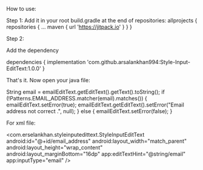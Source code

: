 How to use:

Step 1:
Add it in your root build.gradle at the end of repositories:
allprojects {
		repositories {
			...
			maven { url 'https://jitpack.io' }
		}
	}
  
Step 2:

Add the dependency

dependencies {
	        implementation 'com.github.arsalankhan994:Style-Input-EditText:1.0.0'
	}
  
That's it. Now open your java file:

String email = emailEditText.getEditText().getText().toString();
                if (!Patterns.EMAIL_ADDRESS.matcher(email).matches()) {
                    emailEditText.setError(true);
                    emailEditText.getEditText().setError("Email address not correct .", null);
                } else {
                    emailEditText.setError(false);
                }

For xml file:

<com.erselankhan.styleinputedittext.StyleInputEditText
        android:id="@+id/email_address"
        android:layout_width="match_parent"
        android:layout_height="wrap_content"
        android:layout_marginBottom="16dp"
        app:editTextHint="@string/email"
        app:inputType="email" />
